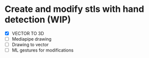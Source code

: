 #  Create and modify stls with hand detection (WIP)

- [X] VECTOR TO 3D
- [ ] Mediapipe drawing
- [ ] Drawing to vector
- [ ] ML gestures for modifications